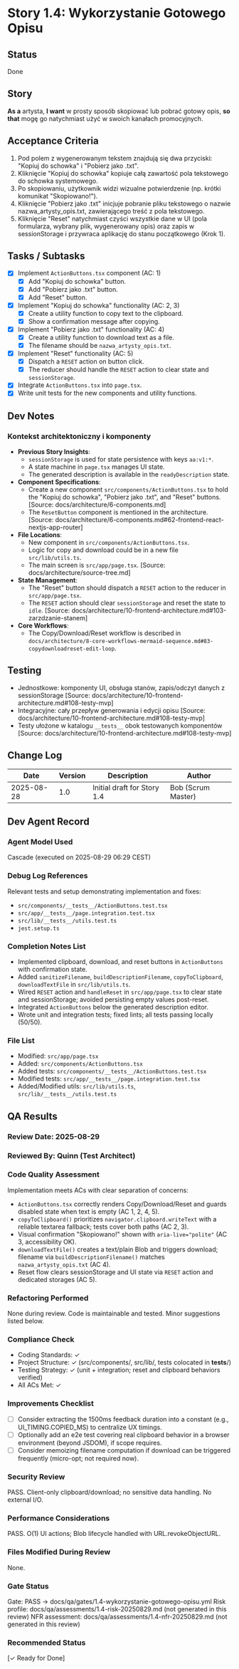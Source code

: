 # <!-- Powered by BMAD™ Core -->

# Story 1.4: Wykorzystanie Gotowego Opisu

## Status

Done

## Story

**As a** artysta,
**I want** w prosty sposób skopiować lub pobrać gotowy opis,
**so that** mogę go natychmiast użyć w swoich kanałach promocyjnych.

## Acceptance Criteria

1. Pod polem z wygenerowanym tekstem znajdują się dwa przyciski: "Kopiuj do schowka" i "Pobierz jako .txt".
2. Kliknięcie "Kopiuj do schowka" kopiuje całą zawartość pola tekstowego do schowka systemowego.
3. Po skopiowaniu, użytkownik widzi wizualne potwierdzenie (np. krótki komunikat "Skopiowano!").
4. Kliknięcie "Pobierz jako .txt" inicjuje pobranie pliku tekstowego o nazwie nazwa_artysty_opis.txt, zawierającego treść z pola tekstowego.
5. Kliknięcie "Reset" natychmiast czyści wszystkie dane w UI (pola formularza, wybrany plik, wygenerowany opis) oraz zapis w sessionStorage i przywraca aplikację do stanu początkowego (Krok 1).

## Tasks / Subtasks

- [x] Implement `ActionButtons.tsx` component (AC: 1)
  - [x] Add "Kopiuj do schowka" button.
  - [x] Add "Pobierz jako .txt" button.
  - [x] Add "Reset" button.
- [x] Implement "Kopiuj do schowka" functionality (AC: 2, 3)
  - [x] Create a utility function to copy text to the clipboard.
  - [x] Show a confirmation message after copying.
- [x] Implement "Pobierz jako .txt" functionality (AC: 4)
  - [x] Create a utility function to download text as a file.
  - [x] The filename should be `nazwa_artysty_opis.txt`.
- [x] Implement "Reset" functionality (AC: 5)
  - [x] Dispatch a `RESET` action on button click.
  - [x] The reducer should handle the `RESET` action to clear state and `sessionStorage`.
- [x] Integrate `ActionButtons.tsx` into `page.tsx`.
- [x] Write unit tests for the new components and utility functions.

## Dev Notes

### Kontekst architektoniczny i komponenty

- **Previous Story Insights**:
  - `sessionStorage` is used for state persistence with keys `aa:v1:*`.
  - A state machine in `page.tsx` manages UI state.
  - The generated description is available in the `readyDescription` state.
- **Component Specifications**:
  - Create a new component `src/components/ActionButtons.tsx` to hold the "Kopiuj do schowka", "Pobierz jako .txt", and "Reset" buttons. [Source: docs/architecture/6-components.md]
  - The `ResetButton` component is mentioned in the architecture. [Source: docs/architecture/6-components.md#62-frontend-react-nextjs-app-router]
- **File Locations**:
  - New component in `src/components/ActionButtons.tsx`.
  - Logic for copy and download could be in a new file `src/lib/utils.ts`.
  - The main screen is `src/app/page.tsx`. [Source: docs/architecture/source-tree.md]
- **State Management**:
  - The "Reset" button should dispatch a `RESET` action to the reducer in `src/app/page.tsx`.
  - The `RESET` action should clear `sessionStorage` and reset the state to `idle`. [Source: docs/architecture/10-frontend-architecture.md#103-zarzdzanie-stanem]
- **Core Workflows**:
  - The Copy/Download/Reset workflow is described in `docs/architecture/8-core-workflows-mermaid-sequence.md#83-copydownloadreset-edit-loop`.

## Testing

- Jednostkowe: komponenty UI, obsługa stanów, zapis/odczyt danych z sessionStorage [Source: docs/architecture/10-frontend-architecture.md#108-testy-mvp]
- Integracyjne: cały przepływ generowania i edycji opisu [Source: docs/architecture/10-frontend-architecture.md#108-testy-mvp]
- Testy ułożone w katalogu `__tests__` obok testowanych komponentów [Source: docs/architecture/10-frontend-architecture.md#108-testy-mvp]

## Change Log

| Date       | Version | Description                 | Author             |
| ---------- | ------- | --------------------------- | ------------------ |
| 2025-08-28 | 1.0     | Initial draft for Story 1.4 | Bob (Scrum Master) |

## Dev Agent Record

### Agent Model Used

Cascade (executed on 2025-08-29 06:29 CEST)

### Debug Log References

Relevant tests and setup demonstrating implementation and fixes:

- `src/components/__tests__/ActionButtons.test.tsx`
- `src/app/__tests__/page.integration.test.tsx`
- `src/lib/__tests__/utils.test.ts`
- `jest.setup.ts`

### Completion Notes List

- Implemented clipboard, download, and reset buttons in `ActionButtons` with confirmation state.
- Added `sanitizeFilename`, `buildDescriptionFilename`, `copyToClipboard`, `downloadTextFile` in `src/lib/utils.ts`.
- Wired `RESET` action and `handleReset` in `src/app/page.tsx` to clear state and sessionStorage; avoided persisting empty values post-reset.
- Integrated `ActionButtons` below the generated description editor.
- Wrote unit and integration tests; fixed lints; all tests passing locally (50/50).

### File List

- Modified: `src/app/page.tsx`
- Added: `src/components/ActionButtons.tsx`
- Added tests: `src/components/__tests__/ActionButtons.test.tsx`
- Modified tests: `src/app/__tests__/page.integration.test.tsx`
- Added/Modified utils: `src/lib/utils.ts`, `src/lib/__tests__/utils.test.ts`

## QA Results

### Review Date: 2025-08-29

### Reviewed By: Quinn (Test Architect)

### Code Quality Assessment

Implementation meets ACs with clear separation of concerns:

- `ActionButtons.tsx` correctly renders Copy/Download/Reset and guards disabled state when text is empty (AC 1, 2, 4, 5).
- `copyToClipboard()` prioritizes `navigator.clipboard.writeText` with a reliable textarea fallback; tests cover both paths (AC 2, 3).
- Visual confirmation "Skopiowano!" shown with `aria-live="polite"` (AC 3, accessibility OK).
- `downloadTextFile()` creates a text/plain Blob and triggers download; filename via `buildDescriptionFilename()` matches `nazwa_artysty_opis.txt` (AC 4).
- Reset flow clears sessionStorage and UI state via `RESET` action and dedicated storages (AC 5).

### Refactoring Performed

None during review. Code is maintainable and tested. Minor suggestions listed below.

### Compliance Check

- Coding Standards: ✓
- Project Structure: ✓ (src/components/, src/lib/, tests colocated in **tests**/)
- Testing Strategy: ✓ (unit + integration; reset and clipboard behaviors verified)
- All ACs Met: ✓

### Improvements Checklist

- [ ] Consider extracting the 1500ms feedback duration into a constant (e.g., UI_TIMING.COPIED_MS) to centralize UX timings.
- [ ] Optionally add an e2e test covering real clipboard behavior in a browser environment (beyond JSDOM), if scope requires.
- [ ] Consider memoizing filename computation if download can be triggered frequently (micro-opt; not required now).

### Security Review

PASS. Client-only clipboard/download; no sensitive data handling. No external I/O.

### Performance Considerations

PASS. O(1) UI actions; Blob lifecycle handled with URL.revokeObjectURL.

### Files Modified During Review

None.

### Gate Status

Gate: PASS → docs/qa/gates/1.4-wykorzystanie-gotowego-opisu.yml
Risk profile: docs/qa/assessments/1.4-risk-20250829.md (not generated in this review)
NFR assessment: docs/qa/assessments/1.4-nfr-20250829.md (not generated in this review)

### Recommended Status

[✓ Ready for Done]
